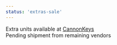 ```yaml
---
status: 'extras-sale'
---
```

Extra units available at [CannonKeys](https://cannonkeys.com/products/gb-ion-x-ai03-equinox-xl)  
Pending shipment from remaining vendors